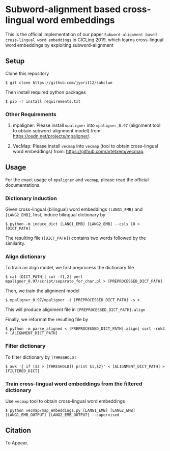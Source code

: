 # Subword-alignment based cross-lingual word embeddings

This is the official implementation of our paper `Subword-alignment based cross-lingual word embeddings` in CICLing 2019, which learns cross-lingual word embeddings by exploiting subword-alignment

## Setup

Clone this repository

```
$ git clone https://github.com/jyori112/sabclwe
```

Then install required python packages
```
$ pip -r install requirements.txt
```

### Other Requirements

1. mpaligner: Please install `mpaligner` into `mpaligner_0.97` (alignment tool to obtain subword-alignment model) from: https://osdn.net/projects/mpaligner/.

2. VecMap: Please install `vecmap` into `vecmap` (tool to obtain cross-lingual word embeddings) from: https://github.com/artetxem/vecmap.

## Usage

For the exact usage of `mpaligner` and `vecmap`, please read the official documentations.

### Dictionary induction

Given cross-lingual (bilingual) word embeddings `[LANG1_EMB]` and `[LANG2_EMB]`, first, induce bilingual dictionary by

```
$ python -m induce_dict [LANG1_EMB] [LANG2_EMB] --csls 10 > [DICT_PATH]
```
The resulting file (`[DICT_PATH]`) contains two words followed by the similarity.

### Align dictionary

To train an align model, we first preprocess the dictionary file

```
$ cat [DICT_PATH]| cut -f1,2| perl mpaligner_0.97/script/separate_for_char.pl > [PREPROCESSED_DICT_PATH]
```

Then, we train the alignment model

```
$ mpaligner_0.97/mpaligner -i [PREPROCESSED_DICT_PATH] -s >
```
This will produce alignment file in `[PREPROCESSED_DICT_PATH].align`

Finally, we reformat the resulting file by
```
$ python -m parse_aligned < [PREPROCESSED_DICT_PATH].align| sort -rnk3 > [ALIGNMENT_DICT_PATH]
```

### Filter dictionary

To filter dictionary by `[THRESHOLD]`
```
$ awk '{ if ($3 > [THRESHOLD]) print $1,$2}' < [ALIGNMENT_DICT_PATH] > [FILTERED_DICT]
```

### Train cross-lingual word embeddings from the filtered dictionary

Use `vecmap` tool to obtain cross-lingual word embeddings
```
$ python vecmap/map_embeddings.py [LANG1_EMB] [LANG2_EMB] [LANG1_EMB_OUTPUT] [LANG2_EMB_OUTPUT] --supervised
```

## Citation

To Appear.